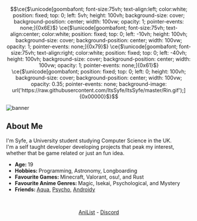 <!--
**ItsSyfe/ItsSyfe** is a ✨ _special_ ✨ repository because its `README.md` (this file) appears on your GitHub profile.
-->
```math
\ce{$\unicode[goombafont; font-size:75vh; text-align:left; color:white; position: fixed; top: 0; left: 5vh; height: 100vh; background-size: cover; background-position: center; width: 100vw; opacity: 1; pointer-events: none;]{0x6E}$}
\ce{$\unicode[goombafont; font-size:75vh; text-align:center; color:white; position: fixed; top: 0; left: -10vh; height: 100vh; background-size: cover; background-position: center; width: 100vw; opacity: 1; pointer-events: none;]{0x79}$}
\ce{$\unicode[goombafont; font-size:75vh; text-align:right; color:white; position: fixed; top: 0; left: -40vh; height: 100vh; background-size: cover; background-position: center; width: 100vw; opacity: 1; pointer-events: none;]{0x61}$}
\ce{$\unicode[goombafont; position: fixed; top: 0; left: 0; height: 100vh; background-size: cover; background-position: center; width: 100vw; opacity: 0.35; pointer-events: none; background-image: url('https://raw.githubusercontent.com/ItsSyfe/ItsSyfe/master/Rin.gif');]{0x00000}$}
```
<img src="banner.png" alt="banner">

<div align="center">
    <h2 align="left">About Me</h2>
	<!--
	<img align="right" src="aboutme.webp" height="260" alt="about me">
	-->
	<p align="left">I'm Syfe, a University student studying Computer Science in the UK.<br>I'm a self taught developer developing projects that peak my interest, whether that be game related or just an fun idea.</p>
	<ul align="left">
		<li><b>Age: </b>19</li>
		<li><b>Hobbies: </b>Programming, Astronomy, Longboarding</li>
		<li><b>Favourite Games: </b>Minecraft, Valorant, osu!, and Rust</li>
		<li><b>Favourite Anime Genres: </b>Magic, Isekai, Psychological, and Mystery</li>
		<li><b>Friends: </b><a href="https://github.com/AquaPlaysYT">Aqua</a>, <a href="https://github.com/PsychoPast">Psycho</a>, <a href="https://github.com/SiLeNSwOrD">Androidy</a></li>
	</ul>
</div>
<br>
<div align="center">
	<p><a href="https://anilist.co/user/ItsSyfe/">AniList</a> - <a href="https://dsc.bio/syfe">Discord</a></p>
</div>

